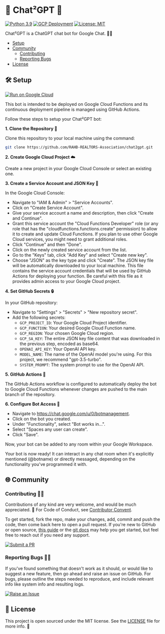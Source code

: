 # 🤖 Chat²GPT 🤖

[![Python 3.9](https://github.com/RAHB-REALTORS-Association/chat2gpt/actions/workflows/python-3.9.yml/badge.svg)](https://github.com/RAHB-REALTORS-Association/chat2gpt/actions/workflows/python-3.9.yml)
[![GCP Deployment](https://github.com/RAHB-REALTORS-Association/chat2gpt/actions/workflows/gcp-deploy.yml/badge.svg)](https://github.com/RAHB-REALTORS-Association/chat2gpt/actions/workflows/gcp-deploy.yml)
[![License: MIT](https://img.shields.io/badge/License-MIT-yellow.svg)](https://opensource.org/licenses/MIT)

Chat²GPT is a ChatGPT chat bot for Google Chat. 💬🤖

- [Setup](#setup)
- [Community](#community)
  - [Contributing](#contributing)
  - [Reporting Bugs](#reporting-bugs)
- [License](#license)

## 🛠️ Setup
[![Run on Google Cloud](https://deploy.cloud.run/button.svg)](https://deploy.cloud.run?git_repo=https://github.com/RAHB-REALTORS-Association/chat2gpt)

This bot is intended to be deployed on Google Cloud Functions and its continuous deployment pipeline is managed using GitHub Actions.

Follow these steps to setup your Chat²GPT bot:

**1. Clone the Repository 📁**

Clone this repository to your local machine using the command:

```bash
git clone https://github.com/RAHB-REALTORS-Association/chat2gpt.git
```

**2. Create Google Cloud Project ☁️**

Create a new project in your Google Cloud Console or select an existing one.

**3. Create a Service Account and JSON Key 📑**

In the Google Cloud Console:
- Navigate to "IAM & Admin" > "Service Accounts".
- Click on "Create Service Account".
- Give your service account a name and description, then click "Create and Continue".
- Grant this service account the "Cloud Functions Developer" role (or any role that has the "cloudfunctions.functions.create" permission) to allow it to create and update Cloud 
Functions. If you plan to use other Google Cloud services, you might need to grant additional roles.
- Click "Continue" and then "Done".
- Click on the newly created service account from the list.
- Go to the "Keys" tab, click "Add Key" and select "Create new key".
- Choose "JSON" as the key type and click "Create". The JSON key file will be automatically downloaded to your local machine. This file contains the service account credentials that 
will be used by GitHub Actions for deploying your function. Be careful with this file as it provides admin access to your Google Cloud project.

**4. Set GitHub Secrets 🔒**

In your GitHub repository:
- Navigate to "Settings" > "Secrets" > "New repository secret".
- Add the following secrets:
  - `GCP_PROJECT_ID`: Your Google Cloud Project identifier.
  - `GCP_FUNCTION`: Your desired Google Cloud Function name.
  - `GCP_REGION`: Your chosen Google Cloud region.
  - `GCP_SA_KEY`: The entire JSON key file content that was downloaded in the previous step, encoded as base64.
  - `OPENAI_API_KEY`: Your OpenAI API key.
  - `MODEL_NAME`: The name of the OpenAI model you're using. For this project, we recommend "gpt-3.5-turbo".
  - `SYSTEM_PROMPT`: The system prompt to use for the OpenAI API.

**5. GitHub Actions 🚀**

The GitHub Actions workflow is configured to automatically deploy the bot to Google Cloud Functions whenever changes are pushed to the main branch of the repository.

**6. Configure Bot Access 🤝**

- Navigate to https://chat.google.com/u/0/botmanagement.
- Click on the bot you created.
- Under "Functionality", select "Bot works in...".
- Select "Spaces any user can create".
- Click "Save".

Now, your bot can be added to any room within your Google Workspace.

Your bot is now ready! It can interact in any chat room when it's explicitly mentioned (@botname) or directly messaged, depending on the functionality you've programmed it with.

## 🌐 Community

### Contributing 👥🤝

Contributions of any kind are very welcome, and would be much appreciated. 🙏
For Code of Conduct, see [Contributor Convent](https://www.contributor-covenant.org/version/2/1/code_of_conduct/).

To get started, fork the repo, make your changes, add, commit and push the code, then come back here to open a pull request. If you're new to GitHub or open source, [this guide](https://www.freecodecamp.org/news/how-to-make-your-first-pull-request-on-github-3#let-s-make-our-first-pull-request-) or the [git docs](https://docs.github.com/en/pull-requests/collaborating-with-pull-requests/proposing-changes-to-your-work-with-pull-requests/creating-a-pull-request) may help you get started, but feel free to reach out if you need any support.

[![Submit a PR](https://img.shields.io/badge/Submit_a_PR-GitHub-%23060606?style=for-the-badge&logo=github&logoColor=fff)](https://github.com/RAHB-REALTORS-Association/chat2gpt/compare)

### Reporting Bugs 🐛📝

If you've found something that doesn't work as it should, or would like to suggest a new feature, then go ahead and raise an issue on GitHub.
For bugs, please outline the steps needed to reproduce, and include relevant info like system info and resulting logs.

[![Raise an Issue](https://img.shields.io/badge/Raise_an_Issue-GitHub-%23060606?style=for-the-badge&logo=github&logoColor=fff)](https://github.com/RAHB-REALTORS-Association/chat2gpt/issues/new/choose)

## 📄 License
This project is open sourced under the MIT license. See the [LICENSE](LICENSE) file for more info. 📜
